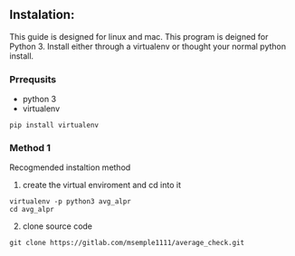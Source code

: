 ## Instalation:
This guide is designed for linux and mac.
This program is deigned for Python 3.
Install either through a virtualenv or thought your normal python install.
### Prrequsits
- python 3
- virtualenv
```
pip install virtualenv
```

### Method 1
Recogmended instaltion method

1. create the virtual enviroment and cd into it
```
virtualenv -p python3 avg_alpr
cd avg_alpr
```

2. clone source code
```
git clone https://gitlab.com/msemple1111/average_check.git
```

